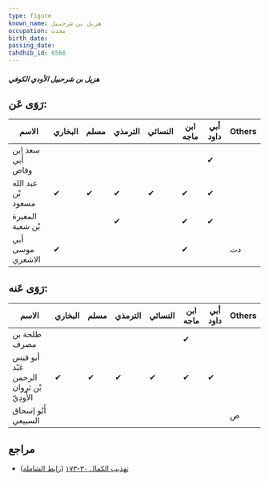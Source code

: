 ```yaml
---
type: figure
known_name: هزيل بن شرحبيل
occupation: محدث
birth_date:
passing_date:
tahdhib_id: 6566
---
```

##### هزيل بن شرحبيل الأودي الكوفي

## رَوَى عَن:
| الاسم              | البخاري | مسلم | الترمذي | النسائي | ابن ماجه | أبي داود | Others |
| ------------------ | ------- | ---- | ------- | ------- | -------- | -------- | ------ |
| سعد ابن أَبي وقاص  |         |      |         |         |          | ✔        |        |
| عبد الله بْن مسعود | ✔       | ✔    | ✔       | ✔       | ✔        | ✔        |        |
| المغيرة بْن شعبة   |         |      | ✔       |         | ✔        | ✔        |        |
| أبي موسى الاشعري   | ✔       |      |         |         | ✔        |          | دت     |
## رَوَى عَنه:
| الاسم                                    | البخاري | مسلم | الترمذي | النسائي | ابن ماجه | أبي داود | Others |
| ---------------------------------------- | ------- | ---- | ------- | ------- | -------- | -------- | ------ |
| طلحة بن مصرف                             |         |      |         |         | ✔        |          |        |
| أبو قيس عَبْد الرحمن بْن ثروان الأَودِيّ | ✔       | ✔    | ✔       | ✔       | ✔        | ✔        |        |
| أَبُو إسحاق السبيعي                      |         |      |         |         |          |          | ص      |
## مراجع
- [تهذيب الكمال ٣٠-١٧٣](obsidian://open?vault=Tahdhib-al-Kamal&file=Figures/٦٥٦٦-هزيل%20بن%20شرحبيل%20الأودي%20الكوفي) ([رابط الشاملة](https://shamela.ws/book/3722/16239))